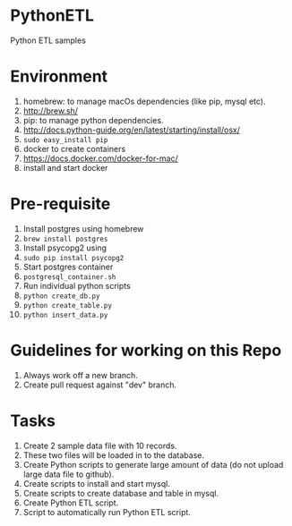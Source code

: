 # PythonETL
Python ETL samples

# Environment
1. homebrew: to manage macOs dependencies (like pip, mysql etc).
  1. http://brew.sh/
2. pip: to manage python dependencies.
  1. http://docs.python-guide.org/en/latest/starting/install/osx/
  2. `sudo easy_install pip`
3. docker to create containers
  1. https://docs.docker.com/docker-for-mac/
  2. install and start docker

# Pre-requisite
1. Install postgres using homebrew
  1. `brew install postgres`
2. Install psycopg2 using 
  1. `sudo pip install psycopg2`
3. Start postgres container
  1. `postgresql_container.sh`
4. Run individual python scripts
  1. `python create_db.py`
  2. `python create_table.py`
  3. `python insert_data.py`

# Guidelines for working on this Repo
1. Always work off a new branch.
2. Create pull request against "dev" branch.

# Tasks
1. Create 2 sample data file with 10 records.
2. These two files will be loaded in to the database.
3. Create Python scripts to generate large amount of data (do not upload large data file to github).
4. Create scripts to install and start mysql.
5. Create scripts to create database and table in mysql.
6. Create Python ETL script.
7. Script to automatically run Python ETL script.
